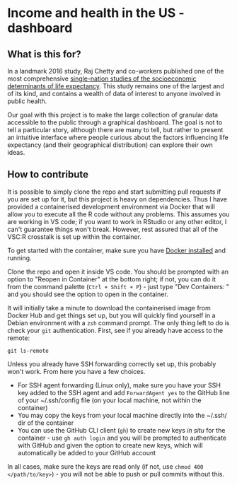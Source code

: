 # Income and health in the US - dashboard

## What is this for?

In a landmark 2016 study, Raj Chetty and co-workers published one of the most comprehensive [single-nation studies of the socioeconomic determinants of life expectancy](https://www.ncbi.nlm.nih.gov/pmc/articles/PMC4866586/). This study remains one of the largest and of its kind, and contains a wealth of data of interest to anyone involved in public health. 

Our goal with this project is to make the large collection of granular data accessible to the public through a graphical dashboard. The goal is not to tell a particular story, although there are many to tell, but rather to present an intuitive interface where people curious about the factors influencing life expectancy (and their geographical distribution) can explore their own ideas.

## How to contribute

It is possible to simply clone the repo and start submitting pull requests if you are set up for it, but this project is heavy on dependencies. Thus I have provided a containerised development environment via Docker that will allow you to execute all the R code without any problems. This assumes you are working in VS code; if you want to work in RStudio or any other editor, I can't guarantee things won't break. However, rest assured that all of the VSC:R crosstalk is set up within the container. 

To get started with the container, make sure you have [Docker installed](https://docs.docker.com/) and running.

Clone the repo and open it inside VS code. You should be prompted with an option to "Reopen in Container" at the bottom right; if not, you can do it from the command palette (`Ctrl + Shift + P`) - just type "Dev Containers: " and you should see the option to open in the container. 

It will initially take a minute to download the containerised image from Docker Hub and get things set up, but you will quickly find yourself in a Debian environment with a `zsh` command prompt. The only thing left to do is check your `git` authentication. First, see if you already have access to the remote:

```
git ls-remote
```

Unless you already have SSH forwarding correctly set up, this probably won't work. From here you have a few choices. 

- For SSH agent forwarding (Linux only), make sure you have your SSH key added to the SSH agent and add `ForwardAgent yes` to the GitHub line of your ~/.ssh/config file (on your local machine, not within the container)
- You may copy the keys from your local machine directly into the ~/.ssh/ dir of the container
- You can use the GitHub CLI client (`gh`) to create new keys *in situ* for the container - use `gh auth login` and you will be prompted to authenticate with GitHub and given the option to create new keys, which will automatically be added to your GitHub account

In all cases, make sure the keys are read only (if not, use `chmod 400 </path/to/key>`) - you will not be able to push or pull commits without this. 